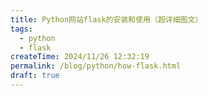 ```yaml
---
title: Python网站flask的安装和使用（超详细图文）
tags:
  - python
  - flask
createTime: 2024/11/26 12:32:19
permalink: /blog/python/how-flask.html
draft: true
---
```

